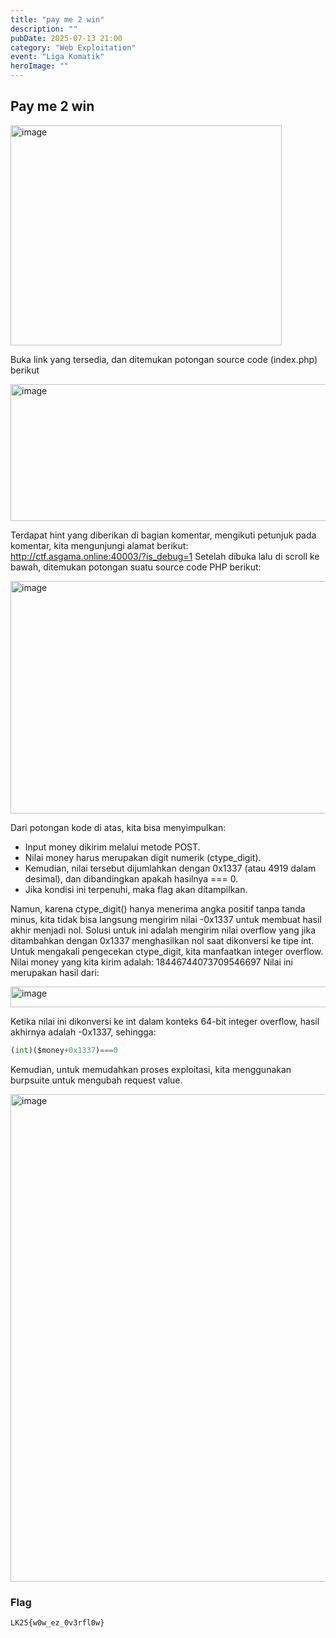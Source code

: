 ```yaml
---
title: "pay me 2 win"
description: ""
pubDate: 2025-07-13 21:00
category: "Web Exploitation"
event: "Liga Komatik"
heroImage: ""
---
```


## Pay me 2 win

<img width="434" height="352" alt="image" src="https://github.com/user-attachments/assets/6d405bb0-b64c-462f-94f3-79ffe7ef385d" />

Buka link yang tersedia, dan ditemukan potongan source code (index.php) berikut

<img width="571" height="219" alt="image" src="https://github.com/user-attachments/assets/990fdc00-7135-4831-8eb7-3382cecccb0f" />

Terdapat hint yang diberikan di bagian komentar, mengikuti petunjuk pada komentar, kita
mengunjungi alamat berikut:
http://ctf.asgama.online:40003/?is_debug=1
Setelah dibuka lalu di scroll ke bawah, ditemukan potongan suatu source code PHP berikut:

<img width="606" height="372" alt="image" src="https://github.com/user-attachments/assets/c7b3cc5c-118e-4455-8189-f8879af6bfe7" />

Dari potongan kode di atas, kita bisa menyimpulkan:

- Input money dikirim melalui metode POST.
- Nilai money harus merupakan digit numerik (ctype_digit).
- Kemudian, nilai tersebut dijumlahkan dengan 0x1337 (atau 4919 dalam desimal), dan
  dibandingkan apakah hasilnya === 0.
- Jika kondisi ini terpenuhi, maka flag akan ditampilkan.

Namun, karena ctype_digit() hanya menerima angka positif tanpa tanda minus, kita tidak bisa
langsung mengirim nilai -0x1337 untuk membuat hasil akhir menjadi nol. Solusi untuk ini adalah
mengirim nilai overflow yang jika ditambahkan dengan 0x1337 menghasilkan nol saat dikonversi
ke tipe int.
Untuk mengakali pengecekan ctype_digit, kita manfaatkan integer overflow. Nilai money yang
kita kirim adalah:
18446744073709546697
Nilai ini merupakan hasil dari:

<img width="601" height="33" alt="image" src="https://github.com/user-attachments/assets/adc0e849-cec7-41c3-8105-5c1fc2e25107" />

Ketika nilai ini dikonversi ke int dalam konteks 64-bit integer overflow, hasil akhirnya adalah
-0x1337, sehingga:

```py
(int)($money+0x1337)===0
```

Kemudian, untuk memudahkan proses exploitasi, kita menggunakan burpsuite untuk mengubah
request value.

<img width="505" height="780" alt="image" src="https://github.com/user-attachments/assets/5b44d62d-3398-40e1-a53a-d84971fcb156" />

### Flag

```
LK25{w0w_ez_0v3rfl0w}
```
